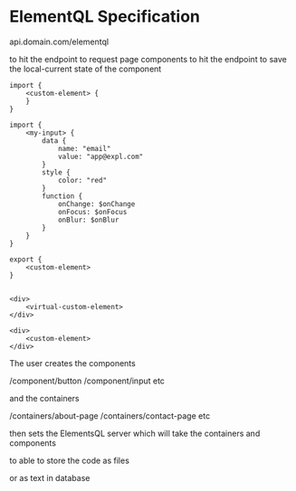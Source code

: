 # ElementQL Specification

api.domain.com/elementql


to hit the endpoint to request page components
to hit the endpoint to save the local-current state of the component

    import {
        <custom-element> {
        }
    }

    import {
        <my-input> {
            data {
                name: "email"
                value: "app@expl.com"
            }
            style {
                color: "red"
            }
            function {
                onChange: $onChange
                onFocus: $onFocus
                onBlur: $onBlur
            }
        }
    }

    export {
        <custom-element>
    }


    <div>
        <virtual-custom-element>
    </div>

    <div>
        <custom-element>
    </div>


The user creates the components

/component/button
/component/input
etc

and the containers

/containers/about-page
/containers/contact-page
etc


then sets the ElementsQL server which will take the containers and components


to able to store the code as files

or as text in database

